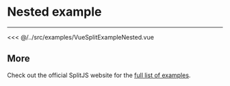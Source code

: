 # Nested example
___

<script setup>
import VueSplitExampleNested from '../src/examples/VueSplitExampleNested.vue'
</script>

<VueSplitExampleNested />

<<< @/../src/examples/VueSplitExampleNested.vue


## More

Check out the official SplitJS website for the [full list of examples](https://split.js.org/).
